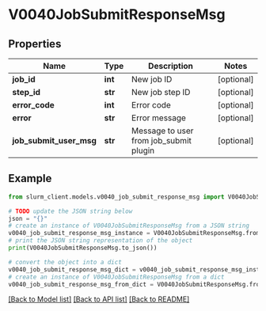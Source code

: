 # V0040JobSubmitResponseMsg


## Properties

Name | Type | Description | Notes
------------ | ------------- | ------------- | -------------
**job_id** | **int** | New job ID | [optional] 
**step_id** | **str** | New job step ID | [optional] 
**error_code** | **int** | Error code | [optional] 
**error** | **str** | Error message | [optional] 
**job_submit_user_msg** | **str** | Message to user from job_submit plugin | [optional] 

## Example

```python
from slurm_client.models.v0040_job_submit_response_msg import V0040JobSubmitResponseMsg

# TODO update the JSON string below
json = "{}"
# create an instance of V0040JobSubmitResponseMsg from a JSON string
v0040_job_submit_response_msg_instance = V0040JobSubmitResponseMsg.from_json(json)
# print the JSON string representation of the object
print(V0040JobSubmitResponseMsg.to_json())

# convert the object into a dict
v0040_job_submit_response_msg_dict = v0040_job_submit_response_msg_instance.to_dict()
# create an instance of V0040JobSubmitResponseMsg from a dict
v0040_job_submit_response_msg_from_dict = V0040JobSubmitResponseMsg.from_dict(v0040_job_submit_response_msg_dict)
```
[[Back to Model list]](../README.md#documentation-for-models) [[Back to API list]](../README.md#documentation-for-api-endpoints) [[Back to README]](../README.md)


